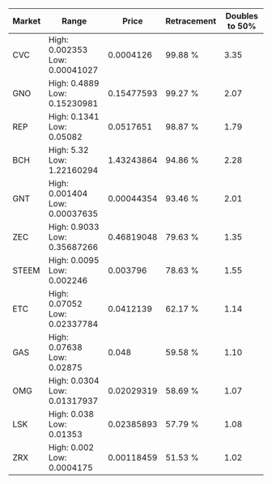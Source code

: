 | Market | Range | Price| Retracement | Doubles to 50% |
| --- | --- | --- | --- | --- |
| CVC | High: 0.002353<br />Low: 0.00041027 | 0.0004126 | 99.88 % | 3.35 |
| GNO | High: 0.4889<br />Low: 0.15230981 | 0.15477593 | 99.27 % | 2.07 |
| REP | High: 0.1341<br />Low: 0.05082 | 0.0517651 | 98.87 % | 1.79 |
| BCH | High: 5.32<br />Low: 1.22160294 | 1.43243864 | 94.86 % | 2.28 |
| GNT | High: 0.001404<br />Low: 0.00037635 | 0.00044354 | 93.46 % | 2.01 |
| ZEC | High: 0.9033<br />Low: 0.35687266 | 0.46819048 | 79.63 % | 1.35 |
| STEEM | High: 0.0095<br />Low: 0.002246 | 0.003796 | 78.63 % | 1.55 |
| ETC | High: 0.07052<br />Low: 0.02337784 | 0.0412139 | 62.17 % | 1.14 |
| GAS | High: 0.07638<br />Low: 0.02875 | 0.048 | 59.58 % | 1.10 |
| OMG | High: 0.0304<br />Low: 0.01317937 | 0.02029319 | 58.69 % | 1.07 |
| LSK | High: 0.038<br />Low: 0.01353 | 0.02385893 | 57.79 % | 1.08 |
| ZRX | High: 0.002<br />Low: 0.0004175 | 0.00118459 | 51.53 % | 1.02 |
